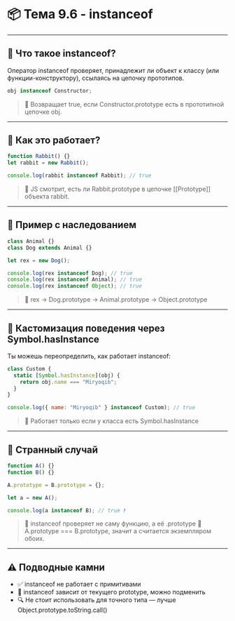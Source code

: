 # 📦 Тема 9.6 - instanceof

---

## 🔹 Что такое instanceof?

Оператор instanceof проверяет, принадлежит ли объект к классу (или функции-конструктору), ссылаясь на цепочку прототипов.

```javascript
obj instanceof Constructor;
```

> 📌 Возвращает true, если Constructor.prototype есть в прототипной цепочке obj.

---

## 🔹 Как это работает?

```javascript
function Rabbit() {}
let rabbit = new Rabbit();

console.log(rabbit instanceof Rabbit); // true
```

> 📌 JS смотрит, есть ли Rabbit.prototype в цепочке [[Prototype]] объекта rabbit.

---

## 🔹 Пример с наследованием

```javascript
class Animal {}
class Dog extends Animal {}

let rex = new Dog();

console.log(rex instanceof Dog); // true
console.log(rex instanceof Animal); // true
console.log(rex instanceof Object); // true
```

> 📌 rex → Dog.prototype → Animal.prototype → Object.prototype

---

## 🔹 Кастомизация поведения через Symbol.hasInstance

Ты можешь переопределить, как работает instanceof:

```javascript
class Custom {
  static [Symbol.hasInstance](obj) {
    return obj.name === "Miryoqib";
  }
}

console.log({ name: "Miryoqib" } instanceof Custom); // true
```

> 📌 Работает только если у класса есть Symbol.hasInstance

---

## 🔹 Странный случай

```javascript
function A() {}
function B() {}

A.prototype = B.prototype = {};

let a = new A();

console.log(a instanceof B); // true ❗️
```

> 📌 instanceof проверяет не саму функцию, а её .prototype
> 📌 A.prototype === B.prototype, значит a считается экземпляром обоих.

---

## ⚠️ Подводные камни

- ✅ instanceof не работает с примитивами
- 🔁 instanceof зависит от текущего prototype, можно подменить
- 🔍 Не стоит использовать для точного типа — лучше Object.prototype.toString.call()
